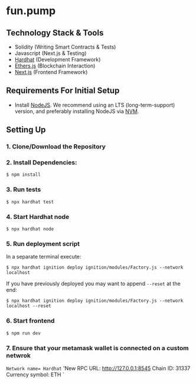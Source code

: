 # fun.pump

## Technology Stack & Tools

- Solidity (Writing Smart Contracts & Tests)
- Javascript (Next.js & Testing)
- [Hardhat](https://hardhat.org/) (Development Framework)
- [Ethers.js](https://docs.ethers.io/v5/) (Blockchain Interaction)
- [Next.js](https://nextjs.org/) (Frontend Framework)

## Requirements For Initial Setup
- Install [NodeJS](https://nodejs.org/en/). We recommend using an LTS (long-term-support) version, and preferably installing NodeJS via [NVM](https://github.com/nvm-sh/nvm#intro).

## Setting Up
### 1. Clone/Download the Repository

### 2. Install Dependencies:
`$ npm install`

### 3. Run tests
`$ npx hardhat test`

### 4. Start Hardhat node
`$ npx hardhat node`

### 5. Run deployment script
In a separate terminal execute:

`$ npx hardhat ignition deploy ignition/modules/Factory.js --network localhost`

If you have previously deployed you may want to append `--reset` at the end:

`$ npx hardhat ignition deploy ignition/modules/Factory.js --network localhost --reset`

### 6. Start frontend
`$ npm run dev`

### 7. Ensure that your metamask wallet is connected on a custom netwrok 
`Network name= Hardhat`
'New RPC URL: http://127.0.0.1:8545
Chain ID: 31337
Currency symbol: ETH `
